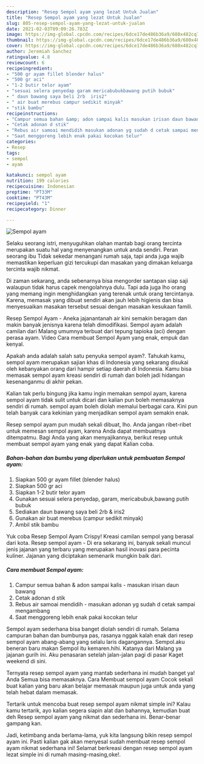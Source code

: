 ```yaml
---
description: "Resep Sempol ayam yang lezat Untuk Jualan"
title: "Resep Sempol ayam yang lezat Untuk Jualan"
slug: 805-resep-sempol-ayam-yang-lezat-untuk-jualan
date: 2021-02-03T09:09:26.783Z
image: https://img-global.cpcdn.com/recipes/6dce17de486b36a9/680x482cq70/sempol-ayam-foto-resep-utama.jpg
thumbnail: https://img-global.cpcdn.com/recipes/6dce17de486b36a9/680x482cq70/sempol-ayam-foto-resep-utama.jpg
cover: https://img-global.cpcdn.com/recipes/6dce17de486b36a9/680x482cq70/sempol-ayam-foto-resep-utama.jpg
author: Jeremiah Sanchez
ratingvalue: 4.8
reviewcount: 6
recipeingredient:
- "500 gr ayam fillet blender halus"
- "500 gr aci"
- "1-2 butir telor ayam"
- "sesuai selera penyedap garam mericabubukbawang putih bubuk"
- " daun bawang saya beli 2rb  iris2"
- " air buat merebus campur sedikit minyak"
- "stik bambu"
recipeinstructions:
- "Campur semua bahan &amp; adon sampai kalis masukan irisan daun bawang"
- "Cetak adonan d stik"
- "Rebus air samoai mendidih masukan adonan yg sudah d cetak sampai mengambang"
- "Saat menggoreng lebih enak pakai kocokan telur"
categories:
- Resep
tags:
- sempol
- ayam

katakunci: sempol ayam 
nutrition: 199 calories
recipecuisine: Indonesian
preptime: "PT33M"
cooktime: "PT43M"
recipeyield: "1"
recipecategory: Dinner

---
```



![Sempol ayam](https://img-global.cpcdn.com/recipes/6dce17de486b36a9/680x482cq70/sempol-ayam-foto-resep-utama.jpg)

Selaku seorang istri, menyuguhkan olahan mantab bagi orang tercinta merupakan suatu hal yang menyenangkan untuk anda sendiri. Peran seorang ibu Tidak sekedar menangani rumah saja, tapi anda juga wajib memastikan keperluan gizi tercukupi dan masakan yang dimakan keluarga tercinta wajib nikmat.

Di zaman  sekarang, anda sebenarnya bisa mengorder santapan siap saji walaupun tidak harus capek mengolahnya dulu. Tapi ada juga lho orang yang memang ingin menghidangkan yang terenak untuk orang tercintanya. Karena, memasak yang dibuat sendiri akan jauh lebih higienis dan bisa menyesuaikan masakan tersebut sesuai dengan masakan kesukaan famili. 

Resep Sempol Ayam - Aneka jajanantanah air kini semakin beragam dan makin banyak jenisnya karena telah dimodifikasi. Sempol ayam adalah camilan dari Malang umumnya terbuat dari tepung tapioka (aci) dengan perasa ayam. Video Cara membuat Sempol Ayam yang enak, empuk dan kenyal.

Apakah anda adalah salah satu penyuka sempol ayam?. Tahukah kamu, sempol ayam merupakan sajian khas di Indonesia yang sekarang disukai oleh kebanyakan orang dari hampir setiap daerah di Indonesia. Kamu bisa memasak sempol ayam kreasi sendiri di rumah dan boleh jadi hidangan kesenanganmu di akhir pekan.

Kalian tak perlu bingung jika kamu ingin memakan sempol ayam, karena sempol ayam tidak sulit untuk dicari dan kalian pun boleh memasaknya sendiri di rumah. sempol ayam boleh diolah memalui berbagai cara. Kini pun telah banyak cara kekinian yang menjadikan sempol ayam semakin enak.

Resep sempol ayam pun mudah sekali dibuat, lho. Anda jangan ribet-ribet untuk memesan sempol ayam, karena Anda dapat membuatnya ditempatmu. Bagi Anda yang akan menyajikannya, berikut resep untuk membuat sempol ayam yang enak yang dapat Kalian coba.

<!--inarticleads1-->

##### Bahan-bahan dan bumbu yang diperlukan untuk pembuatan Sempol ayam:

1. Siapkan 500 gr ayam fillet (blender halus)
1. Siapkan 500 gr aci
1. Siapkan 1-2 butir telor ayam
1. Gunakan sesuai selera penyedap, garam, mericabubuk,bawang putih bubuk
1. Sediakan  daun bawang saya beli 2rb &amp; iris2
1. Gunakan  air buat merebus (campur sedikit minyak)
1. Ambil stik bambu


Yuk coba Resep Sempol Ayam Crispy! Kreasi camilan sempol yang berasal dari kota. Resep sempol ayam - Di era sekarang ini, banyak sekali muncul jenis jajanan yang terbaru yang merupakan hasil inovasi para pecinta kuliner. Jajanan yang diciptakan semenarik mungkin baik dari. 

<!--inarticleads2-->

##### Cara membuat Sempol ayam:

1. Campur semua bahan &amp; adon sampai kalis - masukan irisan daun bawang
1. Cetak adonan d stik
1. Rebus air samoai mendidih - masukan adonan yg sudah d cetak sampai mengambang
1. Saat menggoreng lebih enak pakai kocokan telur


Sempol ayam sederhana bisa banget diolah sendiri di rumah. Selama campuran bahan dan bumbunya pas, rasanya nggak kalah enak dari resep sempol ayam abang-abang yang selalu laris dagangannya. Sempol.aku beneran baru makan Sempol itu kemaren.hihi. Katanya dari Malang ya jajanan gurih ini. Aku penasaran setelah jalan-jalan pagi di pasar Kaget weekend di sini. 

Ternyata resep sempol ayam yang mantab sederhana ini mudah banget ya! Anda Semua bisa memasaknya. Cara Membuat sempol ayam Cocok sekali buat kalian yang baru akan belajar memasak maupun juga untuk anda yang telah hebat dalam memasak.

Tertarik untuk mencoba buat resep sempol ayam nikmat simple ini? Kalau kamu tertarik, ayo kalian segera siapin alat dan bahannya, kemudian buat deh Resep sempol ayam yang nikmat dan sederhana ini. Benar-benar gampang kan. 

Jadi, ketimbang anda berlama-lama, yuk kita langsung bikin resep sempol ayam ini. Pasti kalian gak akan menyesal sudah membuat resep sempol ayam nikmat sederhana ini! Selamat berkreasi dengan resep sempol ayam lezat simple ini di rumah masing-masing,oke!.

